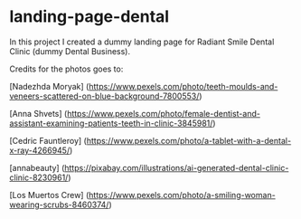 # landing-page-dental
In this project I created a dummy landing page for Radiant Smile Dental Clinic (dummy Dental Business).

Credits for the photos goes to:

[Nadezhda Moryak] (https://www.pexels.com/photo/teeth-moulds-and-veneers-scattered-on-blue-background-7800553/)

[Anna Shvets] (https://www.pexels.com/photo/female-dentist-and-assistant-examining-patients-teeth-in-clinic-3845981/)

[Cedric Fauntleroy] (https://www.pexels.com/photo/a-tablet-with-a-dental-x-ray-4266945/)

[annabeauty] (https://pixabay.com/illustrations/ai-generated-dental-clinic-clinic-8230961/)

[Los Muertos Crew] (https://www.pexels.com/photo/a-smiling-woman-wearing-scrubs-8460374/)